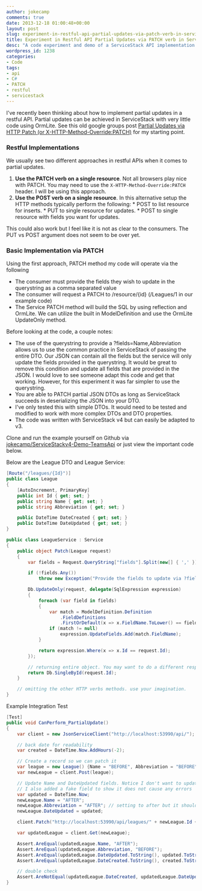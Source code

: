 ```yaml
---
author: jokecamp
comments: true
date: 2013-12-18 01:00:48+00:00
layout: post
slug: experiment-in-restful-api-partial-updates-via-patch-verb-in-servicestack
title: Experiment in Restful API Partial Updates via PATCH verb in ServiceStack
desc: "A code experiment and demo of a ServiceStack API implementation of a partial resource update with the PATCH verb."
wordpress_id: 1238
categories:
- Code
tags:
- api
- C#
- PATCH
- restful
- servicestack
---
```


I've recently been thinking about how to implement partial updates in a restful API. Partial updates can be achieved in ServiceStack with very little code using OrmLite. See this old google groups post [Partial Updates via HTTP Patch (or X-HTTP-Method-Override:PATCH)](https://groups.google.com/forum/#!topic/servicestack/H9lov15rR14) for my starting point.

### Restful Implementations

We usually see two different approaches in restful APIs when it comes to partial updates.

  1. **Use the PATCH verb on a single resource**. Not all browsers play nice with PATCH. You may need to use the `X-HTTP-Method-Override:PATCH` header. I will be using this approach.
  2. **Use the POST verb on a single resource**. In this alternative setup the HTTP methods typically perform the following:
    * POST to list resource for inserts.
    * PUT to single resource for updates.
    * POST to single resource with fields you want for updates.

This could also work but I feel like it is not as clear to the consumers. The PUT vs POST argument does not seem to be over yet.

### Basic Implementation via PATCH

Using the first approach, PATCH method my code will operate via the following

  * The consumer must provide the fields they wish to update in the querystring as a comma separated value
  * The consumer will request a PATCH to /resource/{id} (/Leagues/1 in our example code)
  * The Service PATCH method will build the SQL by using reflection and OrmLite. We can utilize the built in ModelDefinition and use the OrmLite UpdateOnly method.

Before looking at the code, a couple notes:

  * The use of the querystring to provide a ?fields=Name,Abbreviation allows us to use the common practice in ServiceStack of passing the entire DTO. Our JSON can   contain all the fields but the service will only update the fields provided in the querystring. It would be great to remove this condition and update all fields that are provided in the JSON. I would love to see someone adapt this code and get that working. However, for this experiment it was far simpler to use the querystring.
  * You are able to PATCH partial JSON DTOs as long as ServiceStack succeeds in deserializing the JSON into your DTO.
  * I've only tested this with simple DTOs. It would need to be tested and modified to work with more complex DTOs and DTO properties.
  * The code was written with ServiceStack v4 but can easily be adapted to v3.

Clone and run the example yourself on Github via [jokecamp/ServiceStackv4-Demo-TeamsApi](https://github.com/jokecamp/ServiceStackv4-Demo-TeamsApi/blob/master/LeagueService.cs) or just view the important code below.

Below are the League DTO and League Service:

```csharp
[Route("/leagues/{Id}")]
public class League
{
    [AutoIncrement, PrimaryKey]
    public int Id { get; set; }
    public string Name { get; set; }
    public string Abbreviation { get; set; }

    public DateTime DateCreated { get; set; }
    public DateTime DateUpdated { get; set; }
}

public class LeagueService : Service
{
    public object Patch(League request)
    {
        var fields = Request.QueryString["fields"].Split(new[] { ',' });

        if (!fields.Any())
            throw new Exception("Provide the fields to update via ?fields= in querystring");

        Db.UpdateOnly(request, delegate(SqlExpression expression)
        {
            foreach (var field in fields)
            {
                var match = ModelDefinition.Definition
                    .FieldDefinitions
                    .FirstOrDefault(x => x.FieldName.ToLower() == field.ToLower());
                if (match != null)
                    expression.UpdateFields.Add(match.FieldName);
            }

            return expression.Where(x => x.Id == request.Id);
        });

        // returning entire object. You may want to do a different response code
        return Db.SingleById(request.Id);
    }

    // omitting the other HTTP verbs methods. use your imagination.
}
```

Example Integration Test

```csharp
[Test]
public void CanPerform_PartialUpdate()
{
    var client = new JsonServiceClient("http://localhost:53990/api/");

    // back date for readability
    var created = DateTime.Now.AddHours(-2);

    // Create a record so we can patch it
    var league = new League() {Name = "BEFORE", Abbreviation = "BEFORE", DateUpdated = created, DateCreated = created};
    var newLeague = client.Post(league);

    // Update Name and DateUpdated fields. Notice I don't want to update DateCreatedField.
    // I also added a fake field to show it does not cause any errors
    var updated = DateTime.Now;
    newLeague.Name = "AFTER";
    newLeague.Abbreviation = "AFTER"; // setting to after but it should not get updated
    newLeague.DateUpdated = updated;

    client.Patch("http://localhost:53990/api/leagues/" + newLeague.Id + "?fields=Name,DateUpdated,thisFieldDoesNotExist", newLeague);

    var updatedLeague = client.Get(newLeague);

    Assert.AreEqual(updatedLeague.Name, "AFTER");
    Assert.AreEqual(updatedLeague.Abbreviation, "BEFORE");
    Assert.AreEqual(updatedLeague.DateUpdated.ToString(), updated.ToString(), "update fields don't match");
    Assert.AreEqual(updatedLeague.DateCreated.ToString(), created.ToString(), "created fields don't match");

    // double check
    Assert.AreNotEqual(updatedLeague.DateCreated, updatedLeague.DateUpdated);
}
```
